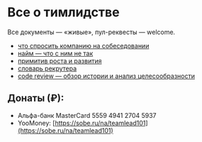 # Все о тимлидстве

Все документы — «живые», пул-реквесты — welcome.

- [что спросить компанию на собеседовании](company_interview.md)
- [найм — что с ним не так](hiring.md)
- [примитив роста и развития](growth.md)
- [словарь рекрутера](recruiting.md)
- [code review — обзор истории и анализ целесообразности](codereview.md)

## Донаты (₽):

- Альфа-банк MasterCard 5559 4941 2704 5937
- YooMoney: [https://sobe.ru/na/teamlead101](https://sobe.ru/na/teamlead101)
